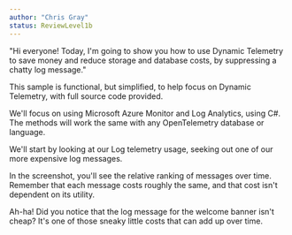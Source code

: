 ```yaml
---
author: "Chris Gray"
status: ReviewLevel1b
---
```


"Hi everyone! Today, I'm going to show you how to use Dynamic Telemetry
to save money and reduce storage and database costs, by suppressing a
chatty log message."

This sample is functional, but simplified, to help focus on
Dynamic Telemetry, with full source code provided.

We'll focus on using Microsoft Azure Monitor and Log Analytics, using
C#. The methods will work the same with any OpenTelemetry database or
language.

We'll start by looking at our Log telemetry usage, seeking out one of
our more expensive log messages.

In the screenshot, you'll see the relative ranking of messages over
time. Remember that each message costs roughly the same, and that cost
isn't dependent on its utility.

Ah-ha! Did you notice that the log message for the welcome banner isn't
cheap? It's one of those sneaky little costs that can add up over time.
